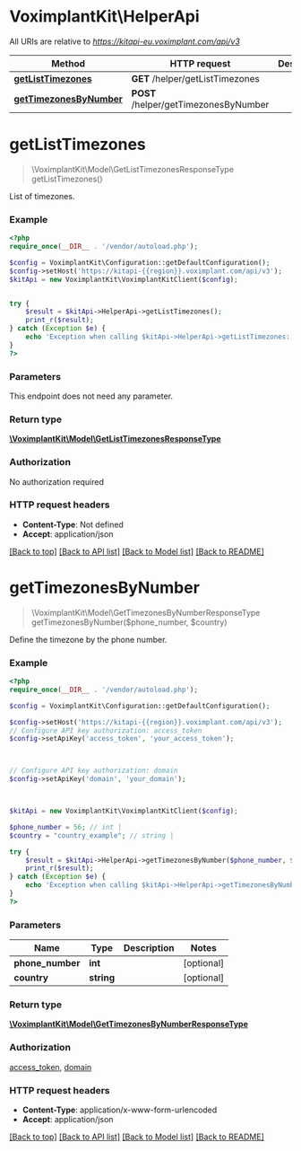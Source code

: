 # VoximplantKit\HelperApi

All URIs are relative to *https://kitapi-eu.voximplant.com/api/v3*

Method | HTTP request | Description
------------- | ------------- | -------------
[**getListTimezones**](HelperApi.md#getListTimezones) | **GET** /helper/getListTimezones | 
[**getTimezonesByNumber**](HelperApi.md#getTimezonesByNumber) | **POST** /helper/getTimezonesByNumber | 


# **getListTimezones**
> \VoximplantKit\Model\GetListTimezonesResponseType getListTimezones()



List of timezones.

### Example
```php
<?php
require_once(__DIR__ . '/vendor/autoload.php');

$config = VoximplantKit\Configuration::getDefaultConfiguration();
$config->setHost('https://kitapi-{{region}}.voximplant.com/api/v3');
$kitApi = new VoximplantKit\VoximplantKitClient($config);


try {
    $result = $kitApi->HelperApi->getListTimezones();
    print_r($result);
} catch (Exception $e) {
    echo 'Exception when calling $kitApi->HelperApi->getListTimezones: ', $e->getMessage(), PHP_EOL;
}
?>
```

### Parameters
This endpoint does not need any parameter.

### Return type

[**\VoximplantKit\Model\GetListTimezonesResponseType**](../Model/GetListTimezonesResponseType.md)

### Authorization

No authorization required

### HTTP request headers

 - **Content-Type**: Not defined
 - **Accept**: application/json

[[Back to top]](#) [[Back to API list]](../../README.md#documentation-for-api-endpoints) [[Back to Model list]](../../README.md#documentation-for-models) [[Back to README]](../../README.md)

# **getTimezonesByNumber**
> \VoximplantKit\Model\GetTimezonesByNumberResponseType getTimezonesByNumber($phone_number, $country)



Define the timezone by the phone number.

### Example
```php
<?php
require_once(__DIR__ . '/vendor/autoload.php');

$config = VoximplantKit\Configuration::getDefaultConfiguration();

$config->setHost('https://kitapi-{{region}}.voximplant.com/api/v3');
// Configure API key authorization: access_token
$config->setApiKey('access_token', 'your_access_token');



// Configure API key authorization: domain
$config->setApiKey('domain', 'your_domain');



$kitApi = new VoximplantKit\VoximplantKitClient($config);

$phone_number = 56; // int | 
$country = "country_example"; // string | 

try {
    $result = $kitApi->HelperApi->getTimezonesByNumber($phone_number, $country);
    print_r($result);
} catch (Exception $e) {
    echo 'Exception when calling $kitApi->HelperApi->getTimezonesByNumber: ', $e->getMessage(), PHP_EOL;
}
?>
```

### Parameters

Name | Type | Description  | Notes
------------- | ------------- | ------------- | -------------
 **phone_number** | **int**|  | [optional]
 **country** | **string**|  | [optional]

### Return type

[**\VoximplantKit\Model\GetTimezonesByNumberResponseType**](../Model/GetTimezonesByNumberResponseType.md)

### Authorization

[access_token](../../README.md#access_token), [domain](../../README.md#domain)

### HTTP request headers

 - **Content-Type**: application/x-www-form-urlencoded
 - **Accept**: application/json

[[Back to top]](#) [[Back to API list]](../../README.md#documentation-for-api-endpoints) [[Back to Model list]](../../README.md#documentation-for-models) [[Back to README]](../../README.md)

